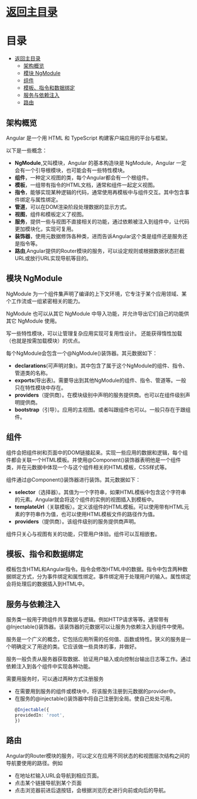 # [返回主目录](Readme.md)

# 目录 <!-- omit in toc --> 

- [返回主目录](#%e8%bf%94%e5%9b%9e%e4%b8%bb%e7%9b%ae%e5%bd%95)
  - [架构概览](#%e6%9e%b6%e6%9e%84%e6%a6%82%e8%a7%88)
  - [模块 NgModule](#%e6%a8%a1%e5%9d%97-ngmodule)
  - [组件](#%e7%bb%84%e4%bb%b6)
  - [模板、指令和数据绑定](#%e6%a8%a1%e6%9d%bf%e6%8c%87%e4%bb%a4%e5%92%8c%e6%95%b0%e6%8d%ae%e7%bb%91%e5%ae%9a)
  - [服务与依赖注入](#%e6%9c%8d%e5%8a%a1%e4%b8%8e%e4%be%9d%e8%b5%96%e6%b3%a8%e5%85%a5)
  - [路由](#%e8%b7%af%e7%94%b1)

## 架构概览

Angular 是一个用 HTML 和 TypeScript 构建客户端应用的平台与框架。

以下是一些概念：

- **NgModule**,又叫模块，Angular 的基本构造块是 NgModule，Angular 一定会有一个引导根模块，也可能会有一些特性模块。
- **组件**，一种定义视图的类，每个Angular都会有一个根组件。
- **模板**，一组带有指令的HTML文档，通常和组件一起定义视图。
- **指令**，能够实现某种逻辑的代码，通常使用再模板中与组件交互。其中包含事件绑定与属性绑定。
- **管道**，可以在DOM渲染阶段处理数据的显示方式。
- **视图**，组件和模板定义了视图。
- **服务**，提供一些与视图不直接相关的功能，通过依赖被注入到组件中，让代码更加模块化，实现可复用。
- **装饰器**，使用元数据修饰各种类，进而告诉Angular这个类是组件还是服务还是指令等。
- **路由**,Angular提供的Router模块的服务，可以设定规则或根据数据状态拦截URL或放行URL实现导航等目的。


## 模块 NgModule

NgModule 为一个组件集声明了编译的上下文环境，它专注于某个应用领域、某个工作流或一组紧密相关的能力。

NgModule 也可以从其它 NgModule 中导入功能，并允许导出它们自己的功能供其它 NgModule 使用。

写一些特性模块，可以让管理复杂应用实现可复用性设计。 还能获得惰性加载（也就是按需加载模块）的优点。

每个NgModule会包含一个@NgModule()装饰器。其元数据如下：
- **declarations**(可声明对象)。其中包含了属于这个NgModule的组件、指令、管道类的名称。
- **exports**(导出表)。需要导出到其他NgModule的组件、指令、管道等。一般只在特性模块中存在。
- **providers**（提供商）。在模块级别中声明的服务提供商。也可以在组件级别声明提供商。
- **bootstrap**（引导）。应用的主视图。或者叫跟组件也可以。一般只存在于跟组件。


## 组件

组件会把组件树和页面中的DOM链接起来。实现一些应用的数据和逻辑，每个组件都会关联一个HTML模板。并使用@Component()装饰器表明他是一个组件类，并在元数据中体现一个与这个组件相关的HTML模板，CSS样式等。

组件通过@Component()装饰器进行装饰。其元数据如下：

- **selector**（选择器）。其值为一个字符串，如果HTML模板中包含这个字符串的元素。Angular就会将这个组件的实例的视图插入到模板中。
- **templateUrl**（关联模板）。定义该组件的HTML模板。可以使用带有HTML元素的字符串作为值，也可以使用HTML模板文件的路径作为值。
- **providers**（提供商）。该组件级别的服务提供商声明。

组件只关心与视图有关的功能，只管用户体验。组件可以互相嵌套。

## 模板、指令和数据绑定

模板包含HTML和Angular指令。指令会修改HTML中的数据。指令中包含两种数据绑定方式，分为事件绑定和属性绑定。事件绑定用于处理用户的输入。属性绑定会将处理后的数据插入到HTML中。


## 服务与依赖注入

服务类一般用于跨组件共享数据与逻辑。例如HTTP请求等等。通常带有@Injectable()装饰器。该装饰器的元数据可以让服务为依赖注入到组件中使用。

服务是一个广义的概念，它包括应用所需的任何值、函数或特性。狭义的服务是一个明确定义了用途的类。它应该做一些具体的事，并做好。

服务一般负责从服务器获取数据、验证用户输入或向控制台输出日志等工作。通过依赖注入到各个组件中实现各种功能。

需要用服务时，可以通过两种方式注册服务
- 在需要用到服务的组件或模块中，将该服务注册到元数据的provider中。
- 在服务的@injectable()装饰器中将自己注册到全局。使自己处处可用。
    ```ts
    @Injectable({
    providedIn: 'root',
    })
    ```

## 路由

Angular的Router模块的服务，可以定义在应用不同状态的和视图层次结构之间的导航要使用的路径。例如

- 在地址栏输入URL会导航到相应页面。
- 点击某个链接导航到某个页面
- 点击浏览器前进后退按钮，会根据浏览历史进行向前或向后的导航。
